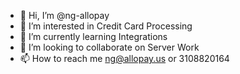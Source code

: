 - 👋 Hi, I’m @ng-allopay
- 👀 I’m interested in Credit Card Processing 
- 🌱 I’m currently learning Integrations
- 💞️ I’m looking to collaborate on Server Work 
- 📫 How to reach me ng@allopay.us or 3108820164 

<!---
ng-allopay/ng-allopay is a ✨ special ✨ repository because its `README.md` (this file) appears on your GitHub profile.
You can click the Preview link to take a look at your changes.
--->
